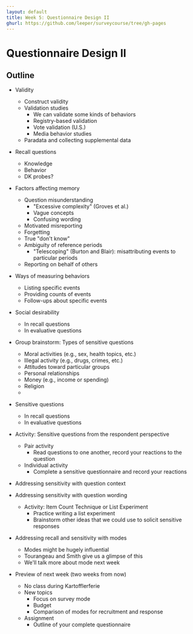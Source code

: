 ```yaml
---
layout: default
title: Week 5: Questionnaire Design II
ghurl: https://github.com/leeper/surveycourse/tree/gh-pages
---
```


# Questionnaire Design II #

## Outline ##

  - Validity
    - Construct validity
    - Validation studies
      - We can validate some kinds of behaviors
      - Registry-based validation
      - Vote validation (U.S.)
      - Media behavior studies
    - Paradata and collecting supplemental data
  
  - Recall questions
    - Knowledge
    - Behavior
    - DK probes?
  
  - Factors affecting memory
    - Question misunderstanding
      - "Excessive complexity" (Groves et al.)
      - Vague concepts
      - Confusing wording
    - Motivated misreporting
    - Forgetting
    - True "don't know"
    - Ambiguity of reference periods
      - "Telescoping" (Burton and Blair): misattributing events to particular periods
    - Reporting on behalf of others
  
  - Ways of measuring behaviors
    - Listing specific events
    - Providing counts of events
    - Follow-ups about specific events    
  
  - Social desirability
    - In recall questions
    - In evaluative questions
  
  - Group brainstorm: Types of sensitive questions
    - Moral activities (e.g., sex, health topics, etc.)
    - Illegal activity (e.g., drugs, crimes, etc.)
    - Attitudes toward particular groups
    - Personal relationships
    - Money (e.g., income or spending)
    - Religion
    - 
    
  
  - Sensitive questions
    - In recall questions
    - In evaluative questions
  - Activity: Sensitive questions from the respondent perspective
    - Pair activity
      - Read questions to one another, record your reactions to the question
    - Individual activity
      - Complete a sensitive questionnaire and record your reactions
  
  - Addressing sensitivity with question context
  
  - Addressing sensitivity with question wording
    - Activity: Item Count Technique or List Experiment
      - Practice writing a list experiment
      - Brainstorm other ideas that we could use to solicit sensitive responses
  
  - Addressing recall and sensitivity with modes
    - Modes might be hugely influential
    - Tourangeau and Smith give us a glimpse of this
    - We'll talk more about mode next week
  
  
  - Preview of next week (two weeks from now)
    - No class during Kartofflerferie
    - New topics
      - Focus on survey mode
      - Budget
      - Comparison of modes for recruitment and response
    - Assignment
      - Outline of your complete questionnaire
